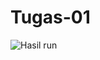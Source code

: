 # Tugas-01
![Hasil run](https://github.com/user-attachments/assets/5b816059-315e-419a-936f-ae23db8b4cad)

